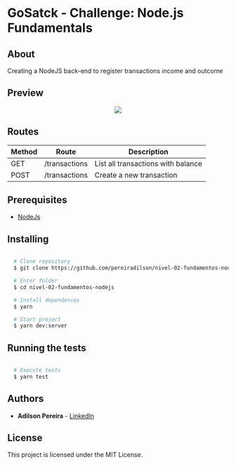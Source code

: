 # GoSatck - Challenge: Node.js Fundamentals

## About

Creating a NodeJS back-end to register transactions income and outcome

## Preview

<div align="center">
  <a href="https://youtu.be/CXwAzVWLR7c" target="_blank">
    <img src="https://ik.imagekit.io/rlpwchithd/Captura_de_Tela_2020-06-23_a_s_21.42.56_2C7D7cNu2.png">
  </a>
</div>

## Routes

|Method|Route|Description|
|------|-----|-----------|
|GET|/transactions|List all transactions with balance|
|POST|/transactions|Create a new transaction|

## Prerequisites

- [NodeJs](https://nodejs.org/en/download/)

## Installing

```bash

  # Clone repository
  $ git clone https://github.com/pereiradilson/nivel-02-fundamentos-nodejs.git

  # Enter folder
  $ cd nivel-02-fundamentos-nodejs

  # Install dependences
  $ yarn

  # Start project
  $ yarn dev:server

```

## Running the tests

```bash

  # Execute tests
  $ yarn test

```

## Authors

* **Adilson Pereira** - [LinkedIn](https://www.linkedin.com/in/pereiradilson/)

## License

This project is licensed under the MIT License.

